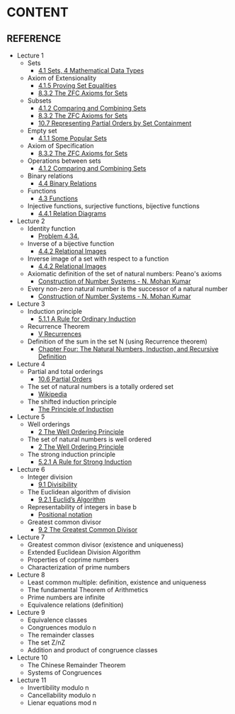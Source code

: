 # CONTENT

## REFERENCE
- Lecture 1
  - Sets
    - [4.1 Sets, 4 Mathematical Data Types](https://courses.csail.mit.edu/6.042/spring18/mcs.pdf#section.4.1)
  - Axiom of Extensionality
    - [4.1.5 Proving Set Equalities](https://courses.csail.mit.edu/6.042/spring18/mcs.pdf#subsection.4.1.5)
    - [8.3.2 The ZFC Axioms for Sets](https://courses.csail.mit.edu/6.042/spring18/mcs.pdf#subsection.8.3.2)
  - Subsets
    - [4.1.2 Comparing and Combining Sets](https://courses.csail.mit.edu/6.042/spring18/mcs.pdf#subsection.4.1.2)
    - [8.3.2 The ZFC Axioms for Sets](https://courses.csail.mit.edu/6.042/spring18/mcs.pdf#subsection.8.3.2)
    - [10.7 Representing Partial Orders by Set Containment](https://courses.csail.mit.edu/6.042/spring18/mcs.pdf#section.10.7)
  - Empty set
    - [4.1.1 Some Popular Sets](https://courses.csail.mit.edu/6.042/spring18/mcs.pdf#subsection.4.1.1)
  - Axiom of Specification
    - [8.3.2 The ZFC Axioms for Sets](https://courses.csail.mit.edu/6.042/spring18/mcs.pdf#subsection.8.3.2)
  - Operations between sets
    - [4.1.2 Comparing and Combining Sets](https://courses.csail.mit.edu/6.042/spring18/mcs.pdf#subsection.4.1.2)
  - Binary relations
    - [4.4 Binary Relations](https://courses.csail.mit.edu/6.042/spring18/mcs.pdf#section.4.4)
  - Functions
    - [4.3 Functions](https://courses.csail.mit.edu/6.042/spring18/mcs.pdf#section.4.3)
  - Injective functions, surjective functions, bijective functions
    - [4.4.1 Relation Diagrams](https://courses.csail.mit.edu/6.042/spring18/mcs.pdf#subsection.4.4.1)
- Lecture 2
  - Identity function
    - [Problem 4.34.](https://courses.csail.mit.edu/6.042/spring18/mcs.pdf#problem.4.34)
  - Inverse of a bijective function
    - [4.4.2 Relational Images](https://courses.csail.mit.edu/6.042/spring18/mcs.pdf#subsection.4.4.2)
  - Inverse image of a set with respect to a function
    - [4.4.2 Relational Images](https://courses.csail.mit.edu/6.042/spring18/mcs.pdf#subsection.4.4.2)
  - Axiomatic definition of the set of natural numbers: Peano's axioms
    - [Construction of Number Systems - N. Mohan Kumar](https://www.math.wustl.edu/~kumar/courses/310-2011/Peano.pdf)
  - Every non-zero natural number is the successor of a natural number
    - [Construction of Number Systems - N. Mohan Kumar](https://www.math.wustl.edu/~kumar/courses/310-2011/Peano.pdf)
- Lecture 3
  - Induction principle
    - [5.1.1 A Rule for Ordinary Induction](https://courses.csail.mit.edu/6.042/spring18/mcs.pdf#subsection.5.1.1)
  - Recurrence Theorem
    - [V Recurrences](https://courses.csail.mit.edu/6.042/spring18/mcs.pdf#part.5)
  - Definition of the sum in the set N (using Recurrence theorem)
    - [Chapter Four: The Natural Numbers, Induction, and Recursive Definition](https://www.asc.ohio-state.edu/pollard.4/680/chapters/induction.pdf)
- Lecture 4
  - Partial and total orderings
    - [10.6 Partial Orders](https://courses.csail.mit.edu/6.042/spring18/mcs.pdf#section.10.6)
  - The set of natural numbers is a totally ordered set
    - [Wikipedia](https://en.wikipedia.org/wiki/Total_order)
  - The shifted induction principle
    - [The Principle of Induction](https://www.ucd.ie/mathstat/t4media/Induction_principle_slides_web.pdf)
- Lecture 5
  - Well orderings
    - [2 The Well Ordering Principle](https://courses.csail.mit.edu/6.042/spring18/mcs.pdf#chapter.2)
  - The set of natural numbers is well ordered
    - [2 The Well Ordering Principle](https://courses.csail.mit.edu/6.042/spring18/mcs.pdf#chapter.2)
  - The strong induction principle
    - [5.2.1 A Rule for Strong Induction](https://courses.csail.mit.edu/6.042/spring18/mcs.pdf#subsection.5.2.1)
- Lecture 6
  - Integer division
    - [9.1 Divisibility](https://courses.csail.mit.edu/6.042/spring18/mcs.pdf#section.9.1)
  - The Euclidean algorithm of division
    - [9.2.1 Euclid’s Algorithm](https://courses.csail.mit.edu/6.042/spring18/mcs.pdf#subsection.9.2.1)
  - Representability of integers in base b
    - [Positional notation](https://en.wikipedia.org/wiki/Positional_notation)
  - Greatest common divisor
    - [9.2 The Greatest Common Divisor](https://courses.csail.mit.edu/6.042/spring18/mcs.pdf#section.9.2)
- Lecture 7
  - Greatest common divisor (existence and uniqueness)
  - Extended Euclidean Division Algorithm
  - Properties of coprime numbers
  - Characterization of prime numbers
- Lecture 8
  - Least common multiple: definition, existence and uniqueness
  - The fundamental Theorem of Arithmetics
  - Prime numbers are infinite
  - Equivalence relations (definition)
- Lecture 9
  - Equivalence classes
  - Congruences modulo n
  - The remainder classes
  - The set Z/nZ
  - Addition and product of congruence classes
- Lecture 10
  - The Chinese Remainder Theorem
  - Systems of Congruences
- Lecture 11
  - Invertibility modulo n
  - Cancellability modulo n
  - Lienar equations mod n
